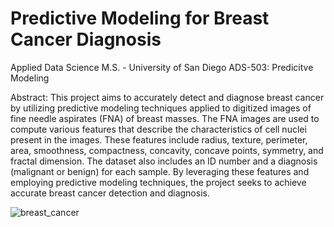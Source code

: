# Predictive Modeling for Breast Cancer Diagnosis

Applied Data Science M.S. - University of San Diego
ADS-503: Predicitve Modeling

Abstract: This project aims to accurately detect and diagnose breast cancer by utilizing predictive modeling techniques applied to digitized images of fine needle aspirates (FNA) of breast masses. The FNA images are used to compute various features that describe the characteristics of cell nuclei present in the images. These features include radius, texture, perimeter, area, smoothness, compactness, concavity, concave points, symmetry, and fractal dimension. The dataset also includes an ID number and a diagnosis (malignant or benign) for each sample. By leveraging these features and employing predictive modeling techniques, the project seeks to achieve accurate breast cancer detection and diagnosis.

![breast_cancer](https://github.com/trevsauer/ADS_503_team_2_final_project/assets/60379514/b0c23734-a7e7-4353-86c7-449e9239c19b)
